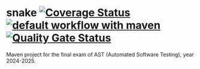 # snake [![Coverage Status](https://coveralls.io/repos/github/merie-san/snake/badge.svg?branch=main)](https://coveralls.io/github/merie-san/snake?branch=main) [![default workflow with maven](https://github.com/merie-san/snake/actions/workflows/default.yml/badge.svg?branch=main)](https://github.com/merie-san/snake/actions/workflows/default.yml) [![Quality Gate Status](https://sonarcloud.io/api/project_badges/measure?project=merie-san_snake&metric=alert_status)](https://sonarcloud.io/summary/new_code?id=merie-san_snake) 
Maven project for the final exam of AST (Automated Software Testing), year 2024-2025.
